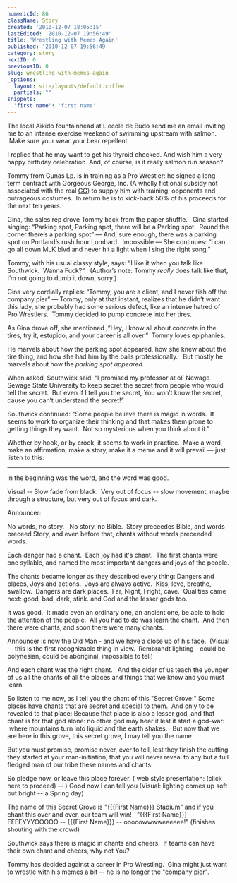 ```yaml
---
numericId: 86
className: Story
created: '2010-12-07 18:05:15'
lastEdited: '2010-12-07 19:56:49'
title: 'Wrestling with Memes Again'
published: '2010-12-07 19:56:49'
category: story
nextID: 0
previousID: 0
slug: wrestling-with-memes-again
_options:
  layout: site/layouts/default.coffee
  partials: ""
snippets:
  'first name': 'first name'
---
```

The local Aikido fountainhead at L'ecole de Budo send me an email inviting me to an intense exercise weekend of swimming upstream with salmon. &nbsp;Make sure your wear your bear repellent.

I replied that he may want to get his thyroid checked. And wish him a very happy birthday celebration. And, of course, is it really salmon run season?

Tommy from Gunas Lp. is in training as a Pro Wrestler: he signed a long term contract with Gorgeous George, Inc. (A wholly fictional subsidy not associated with the real&nbsp;[GG][0]) to supply him with training, opponents and outrageous costumes.&nbsp; In return he is to kick-back 50% of his proceeds for the next ten years.

Gina, the sales rep drove Tommy back from the paper shuffle. &nbsp; Gina started singing: &ldquo;Parking spot, Parking spot, there will be a Parking spot.&nbsp; Round the corner there&rsquo;s a parking spot&rdquo; &mdash; And, sure enough, there was a parking spot on Portland&rsquo;s rush hour Lombard.&nbsp; Impossible &mdash; She continues: &ldquo;I can go all down MLK blvd and never hit a light when I sing the right song.&rdquo;

Tommy, with his usual classy style, says: &ldquo;I like it when you talk like Southwick.&nbsp; Wanna Fuck?&rdquo; &nbsp; (Author&rsquo;s note: Tommy&nbsp;_really_&nbsp;does talk like that, I&rsquo;m not going to dumb it down, sorry.)

Gina very cordially replies: &ldquo;Tommy, you are a client, and I never fish off the company pier&rdquo; &mdash; Tommy, only at that instant, realizes that he didn&rsquo;t want this lady, she probably had some serious defect, like an intense hatred of Pro Wrestlers.&nbsp; Tommy decided to pump concrete into her tires.

As Gina drove off, she mentioned ,&ldquo;Hey, I know all about concrete in the tires, try it, estupido, and your career is all over.&rdquo;&nbsp; Tommy loves epiphanies.

He marvels about how the parking spot appeared, how she knew about the tire thing, and how she had him by the balls professionally. &nbsp; But mostly he marvels about how the&nbsp;_parking spot appeared.&nbsp;_

When asked, Southwick said: &ldquo;I promised my professor at ol&rsquo; Newage Sewage State University to keep secret the secret from people who would tell the secret.&nbsp; But even if I tell you the secret, You won&rsquo;t know the secret, cause you can&rsquo;t understand the secret!&rdquo;

Southwick continued: &ldquo;Some people believe there is magic in words.&nbsp; It seems to work to organize their thinking and that makes them prone to getting things they want.&nbsp; Not so mysterious when you think about it.&rdquo;&nbsp;

Whether by hook, or by crook, it seems to work in practice.&nbsp; Make a word, make an affirmation, make a story, make it a meme and it will prevail &mdash; just listen to this:&nbsp;

-----------------------------------------------------

in the beginning was the word, and the word was good.

Visual -- Slow fade from black. &nbsp;Very out of focus -- slow movement, maybe through a structure, but very out of focus and dark.

Announcer:&nbsp;

No words, no story. &nbsp;&nbsp;No story, no Bible. &nbsp;Story preceedes Bible, and words preceed Story, and even before that, chants without words preceeded words.

Each danger had a chant. &nbsp;Each joy had it's chant. &nbsp;The first chants were one syllable, and named the most important dangers and joys of the people.

The chants became longer as they described every thing: Dangers and places, Joys and actions. &nbsp;Joys are always active. &nbsp;Kiss, love, breathe, swallow. &nbsp;Dangers are dark places. &nbsp;Far, Night, Fright, cave. &nbsp;Qualities came next: good, bad, dark, stink. and God and the lesser gods too.

It was good. &nbsp;It made even an ordinary one, an ancient one, be able to hold the attention of the people. &nbsp;All you had to do was learn the chant. &nbsp;And then there were chants, and soon there were many chants. &nbsp;

Announcer is now the Old Man - and we have a close up of his face. &nbsp;(Visual -- this is the first recognizable thing in view. &nbsp;Rembrandt lighting - could be polynesian, could be aboriginal, impossible to tell)

And each chant was the right chant. &nbsp;&nbsp;And the older of us teach the younger of us all the chants of all the places and things that we know and you must learn.

So listen to me now, as I tell you the chant of this &quot;Secret Grove:&quot; Some places have chants that are secret and special to them. &nbsp;And only to be revealed to that place: Because that place is also a lesser god, and that chant is for that god alone: no other god may hear it lest it start a god-war: &nbsp;where mountains turn into liquid and the earth shakes. &nbsp;&nbsp;But now that we are here in this grove, this secret grove, I may tell you the name.

But you must promise, promise never, ever to tell, lest they finish the cutting they started at your man-initiation, that you will never reveal to any but a full fledged man of our tribe these names and chants:

So pledge now, or leave this place forever. ( web style presentation: (click here to proceed) -- ) Good now I can tell you (Visual: lighting comes up soft but bright -- a Spring day)

The name of this Secret Grove is &quot;{{{First Name}}} Stadium&quot; and if you chant this over and over, our team will win! &nbsp;&nbsp;&quot;{{{First Name}}} -- EEEEYYYOOOOO -- {{{First Name}}} -- ooooowwwweeeeee!&quot; (finishes shouting with the crowd)

Southwick says there is magic in chants and cheers. &nbsp;If teams can have their own chant and cheers, why not You?

Tommy has decided against a career in Pro Wrestling. &nbsp;Gina might just want to wrestle with his memes a bit -- he is no longer the &quot;company pier&quot;.&nbsp;

[0]: http://www.wrestlingmuseum.com/pages/bios/halloffame/georgebio.html